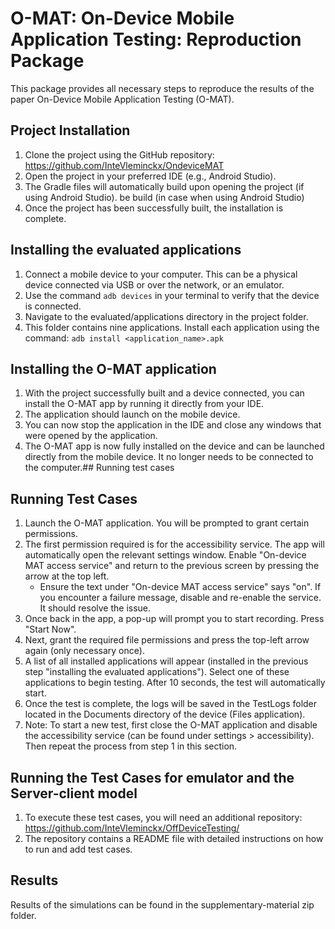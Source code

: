 # O-MAT: On-Device Mobile Application Testing: Reproduction Package

This package provides all necessary steps to reproduce the results of the paper On-Device Mobile Application Testing (O-MAT).

## Project Installation

1) Clone the project using the GitHub repository: https://github.com/InteVleminckx/OndeviceMAT
2) Open the project in your preferred IDE (e.g., Android Studio).
3) The Gradle files will automatically build upon opening the project (if using Android Studio). be build (in case when using Android Studio)
4) Once the project has been successfully built, the installation is complete.

## Installing the evaluated applications

1) Connect a mobile device to your computer. This can be a physical device connected via USB or over the network, or an emulator.
2) Use the command ```adb devices``` in your terminal to verify that the device is connected.
3) Navigate to the evaluated/applications directory in the project folder.
4) This folder contains nine applications. Install each application using the command: ```adb install <application_name>.apk```

## Installing the O-MAT application

1) With the project successfully built and a device connected, you can install the O-MAT app by running it directly from your IDE.
2) The application should launch on the mobile device.
3) You can now stop the application in the IDE and close any windows that were opened by the application.
4) The O-MAT app is now fully installed on the device and can be launched directly from the mobile device. It no longer needs to be connected to the computer.## Running test cases

## Running Test Cases

1) Launch the O-MAT application. You will be prompted to grant certain permissions.
2) The first permission required is for the accessibility service. The app will automatically open the relevant settings window. Enable "On-device MAT access service" and return to the previous screen by pressing the arrow at the top left.
   - Ensure the text under "On-device MAT access service" says "on". If you encounter a failure message, disable and re-enable the service. It should resolve the issue.
3) Once back in the app, a pop-up will prompt you to start recording. Press "Start Now".
4) Next, grant the required file permissions and press the top-left arrow again (only necessary once).
5) A list of all installed applications will appear (installed in the previous step "installing the evaluated applications"). Select one of these applications to begin testing. After 10 seconds, the test will automatically start.
6) Once the test is complete, the logs will be saved in the TestLogs folder located in the Documents directory of the device (Files application).
7) Note: To start a new test, first close the O-MAT application and disable the accessibility service (can be found under settings > accessibility). Then repeat the process from step 1 in this section.

## Running the Test Cases for emulator and the Server-client model

1) To execute these test cases, you will need an additional repository: https://github.com/InteVleminckx/OffDeviceTesting/
2) The repository contains a README file with detailed instructions on how to run and add test cases.

## Results

Results of the simulations can be found in the supplementary-material zip folder.
